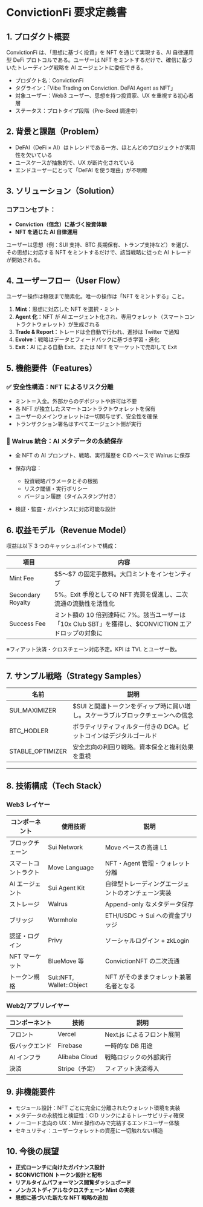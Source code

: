 # ConvictionFi 要求定義書

## 1. プロダクト概要

ConvictionFi は、「思想に基づく投資」を NFT を通じて実現する、AI 自律運用型 DeFi プロトコルである。ユーザーは NFT をミントするだけで、確信に基づいたトレーディング戦略を AI エージェントに委任できる。

- プロダクト名：ConvictionFi
- タグライン：「Vibe Trading on Conviction. DeFAI Agent as NFT」
- 対象ユーザー：Web3 ユーザー、思想を持つ投資家、UX を重視する初心者層
- ステータス：プロトタイプ段階（Pre-Seed 調達中）

## 2. 背景と課題（Problem）

- DeFAI（DeFi × AI）はトレンドである一方、ほとんどのプロジェクトが実用性を欠いている
- ユースケースが抽象的で、UX が断片化されている
- エンドユーザーにとって「DeFAI を使う理由」が不明瞭

## 3. ソリューション（Solution）

### コアコンセプト：

- **Conviction（信念）に基づく投資体験**
- **NFT を通じた AI 自律運用**

ユーザーは思想（例：SUI 支持、BTC 長期保有、トランプ支持など）を選び、その思想に対応する NFT をミントするだけで、該当戦略に従った AI トレードが開始される。

## 4. ユーザーフロー（User Flow）

ユーザー操作は極限まで簡素化。唯一の操作は「NFT をミントする」こと。

1. **Mint**：思想に対応した NFT を選択・ミント
2. **Agent 化**：NFT が AI エージェント化され、専用ウォレット（スマートコントラクトウォレット）が生成される
3. **Trade & Report**：トレードは全自動で行われ、進捗は Twitter で通知
4. **Evolve**：戦略はデータとフィードバックに基づき学習・進化
5. **Exit**：AI による自動 Exit、または NFT をマーケットで売却して Exit

## 5. 機能要件（Features）

### ✅ 安全性構造：NFT によるリスク分離

- ミント＝入金。外部からのデポジットや許可は不要
- 各 NFT が独立したスマートコントラクトウォレットを保有
- ユーザーのメインウォレットは一切関与せず、安全性を確保
- トランザクション署名はすべてエージェント側が実行

### 🧠 Walrus 統合：AI メタデータの永続保存

- 全 NFT の AI プロンプト、戦略、実行履歴を CID ベースで Walrus に保存
- 保存内容：

  - 投資戦略パラメータとその根拠
  - リスク閾値・実行ポリシー
  - バージョン履歴（タイムスタンプ付き）

- 検証・監査・ガバナンスに対応可能な設計

## 6. 収益モデル（Revenue Model）

収益は以下 3 つのキャッシュポイントで構成：

| 項目              | 内容                                                                                                   |
| ----------------- | ------------------------------------------------------------------------------------------------------ |
| Mint Fee          | \$5〜\$7 の固定手数料。大口ミントをインセンティブ                                                      |
| Secondary Royalty | 5%。Exit 手段としての NFT 売買を促進し、二次流通の流動性を活性化                                       |
| Success Fee       | ミント額の 10 倍到達時に 7%。該当ユーザーは「10x Club SBT」を獲得し、\$CONVICTION エアドロップの対象に |

※フィアット決済・クロスチェーン対応予定。KPI は TVL とユーザー数。

---

## 7. サンプル戦略（Strategy Samples）

| 名前             | 説明                                                                             |
| ---------------- | -------------------------------------------------------------------------------- |
| SUI_MAXIMIZER    | \$SUI と関連トークンをディップ時に買い増し。スケーラブルブロックチェーンへの信念 |
| BTC_HODLER       | ボラティリティフィルター付きの DCA。ビットコインはデジタルゴールド               |
| STABLE_OPTIMIZER | 安全志向の利回り戦略。資本保全と複利効果を重視                                   |

---

## 8. 技術構成（Tech Stack）

### Web3 レイヤー

| コンポーネント       | 使用技術                 | 説明                                               |
| -------------------- | ------------------------ | -------------------------------------------------- |
| ブロックチェーン     | Sui Network              | Move ベースの高速 L1                               |
| スマートコントラクト | Move Language            | NFT・Agent 管理・ウォレット分離                    |
| AI エージェント      | Sui Agent Kit            | 自律型トレーディングエージェントのオンチェーン実装 |
| ストレージ           | Walrus                   | Append-only なメタデータ保存                       |
| ブリッジ             | Wormhole                 | ETH/USDC → Sui への資金ブリッジ                    |
| 認証・ログイン       | Privy                    | ソーシャルログイン + zkLogin                       |
| NFT マーケット       | BlueMove 等              | ConvictionNFT の二次流通                           |
| トークン規格         | Sui::NFT, Wallet::Object | NFT がそのままウォレット兼署名者となる             |

### Web2/アプリレイヤー

| コンポーネント | 技術           | 説明                       |
| -------------- | -------------- | -------------------------- |
| フロント       | Vercel         | Next.js によるフロント展開 |
| 仮バックエンド | Firebase       | 一時的な DB 用途           |
| AI インフラ    | Alibaba Cloud  | 戦略ロジックの外部実行     |
| 決済           | Stripe（予定） | フィアット決済導入         |

## 9. 非機能要件

- モジュール設計：NFT ごとに完全に分離されたウォレット環境を実装
- メタデータの永続性と検証性：CID リンクによるトレーサビリティ確保
- ノーコード志向の UX：Mint 操作のみで完結するエンドユーザー体験
- セキュリティ：ユーザーウォレットの資産に一切触れない構造

## 10. 今後の展望

- **正式ローンチに向けたガバナンス設計**
- **\$CONVICTION トークン設計と配布**
- **リアルタイムパフォーマンス閲覧ダッシュボード**
- **ノンカストディアルなクロスチェーン Mint の実装**
- **思想に基づいた新たな NFT 戦略の追加**
